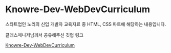 # Knowre-Dev-WebDevCurriculum

 스타트업인 노리의 신입 개발자 교육자료 중 HTML, CSS 파트에 해당하는 내용입니다. 

 클래스매니저님께서 공유해주신 깃헙 링크

 [Knowre-Dev-WebDevCurriculum](https://github.com/Knowre-Dev/WebDevCurriculum)